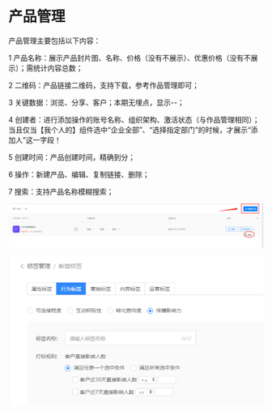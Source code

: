 # 产品管理

产品管理主要包括以下内容：

1 产品名称：展示产品封片图、名称、价格（没有不展示）、优惠价格（没有不展示）；需统计内容总数；

2 二维码：产品链接二维码，支持下载，参考作品管理即可；

3 关键数据：浏览、分享、客户；本期无埋点，显示--；

4 创建者：进行添加操作的账号名称、组织架构、激活状态（与作品管理相同）；当且仅当【我个人的】组件选中“企业全部”、“选择指定部门”的时候，才展示“添加人”这一字段！

5 创建时间：产品创建时间，精确到分；

6 操作：新建产品、编辑、复制链接、删除；

7 搜索：支持产品名称模糊搜索；

![](../.gitbook/assets/image%20%28238%29.png)

![](../.gitbook/assets/image%20%28100%29.png)



